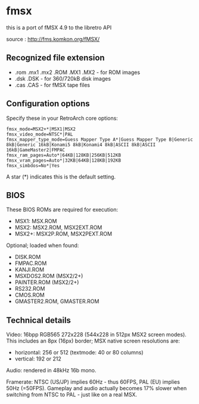 fmsx
====

this is a port of fMSX 4.9 to the libretro API

source : http://fms.komkon.org/fMSX/


## Recognized file extension
* .rom .mx1 .mx2 .ROM .MX1 .MX2 - for ROM images
* .dsk .DSK - for 360/720kB disk images
* .cas .CAS - for fMSX tape files


## Configuration options

Specify these in your RetroArch core options:

    fmsx_mode=MSX2+*|MSX1|MSX2
    fmsx_video_mode=NTSC*|PAL
    fmsx_mapper_type_mode=Guess Mapper Type A*|Guess Mapper Type B|Generic 8kB|Generic 16kB|Konami5 8kB|Konami4 8kB|ASCII 8kB|ASCII 16kB|GameMaster2|FMPAC
    fmsx_ram_pages=Auto*|64KB|128KB|256KB|512KB
    fmsx_vram_pages=Auto*|32KB|64KB|128KB|192KB
    fmsx_simbdos=No*|Yes

A star (*) indicates this is the default setting.


## BIOS
These BIOS ROMs are required for execution:
* MSX1: MSX.ROM
* MSX2: MSX2.ROM, MSX2EXT.ROM
* MSX2+: MSX2P.ROM, MSX2PEXT.ROM

Optional; loaded when found:
* DISK.ROM
* FMPAC.ROM
* KANJI.ROM
* MSXDOS2.ROM (MSX2/2+)
* PAINTER.ROM (MSX2/2+)
* RS232.ROM
* CMOS.ROM
* GMASTER2.ROM, GMASTER.ROM


## Technical details

Video: 16bpp RGB565 272x228 (544x228 in 512px MSX2 screen modes). This includes an 8px (16px) border; MSX native screen resolutions are:
- horizontal: 256 or 512 (textmode: 40 or 80 columns)
- vertical: 192 or 212

Audio: rendered in 48kHz 16b mono.

Framerate: NTSC (US/JP) implies 60Hz - thus 60FPS, PAL (EU) implies 50Hz (=50FPS). Gameplay and audio actually becomes 17% slower when switching from NTSC to PAL - just like on a real MSX.
